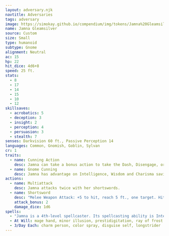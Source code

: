 ```yaml
---
layout: adversary.njk
navtitle: Adversaries
tags: adversary
image: https://simokay.github.io/compendium/img/tokens/Jamna%20Gleamsilver.webp
name: Jamna Gleamsilver
source: Custom
size: Small
type: humanoid
subtype: Gnome
alignment: Neutral
ac: 15
hp: 22
hit_dice: 4d6+8
speed: 25 ft.
stats:
  - 8
  - 17
  - 14
  - 15
  - 10
  - 12
skillsaves:
  - acrobatics: 5
  - deception: 3
  - insight: 2
  - perception: 4
  - persuasion: 3
  - stealth: 7
senses: Darkvision 60 ft., Passive Perception 14
languages: Common, Gnomish, Goblin, Sylvan
cr: 1
traits:
  - name: Cunning Action
    desc: Jamna can take a bonus action to take the Dash, Disengage, or Hide action.
  - name: Gnome Cunning
    desc: Jamna has advantage on Intelligence, Wisdom and Charisma saving throws against magic.
actions:
  - name: Multiattack
    desc: Jamna attacks twice with her shortswords.
  - name: Shortsword
    desc: "Melee Weapon Attack: +5 to hit, reach 5 ft., one target. Hit: 6 (1d6 + 3) piercing damage, or 9 (1d6 + 3) plus (1d6) piercing damage if the target is Medium or larger."
    attack_bonus: 2
    damage_dice: 1d6
spells:
  - "Jamna is a 4th-level spellcaster. Its spellcasting ability is Intelligence (spell save DC 12, +4 to hit with spell attacks). Jamna has following spells prepared:"
  - At Will: mage hand, minor illusion, prestidigitation, ray of frost
  - 3/Day Each: charm person, color spray, disguise self, longstrider
---
```


